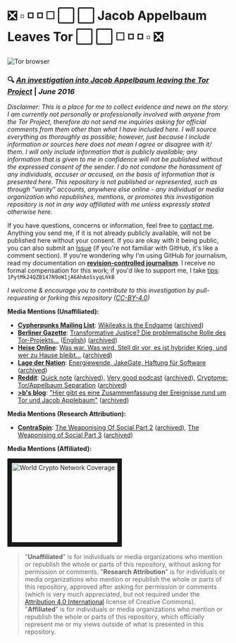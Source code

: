 # :negative_squared_cross_mark: :white_small_square: :white_medium_small_square: :white_medium_small_square: :white_medium_square: :white_large_square: :white_large_square: Jacob Appelbaum Leaves Tor :white_large_square: :white_large_square: :white_medium_square: :white_medium_small_square: :white_medium_small_square: :white_small_square: :negative_squared_cross_mark:

![Tor browser](https://images.duckduckgo.com/iu/?u=http%3A%2F%2Fcdn0.dailydot.com%2Fcache%2Fcd%2F24%2Fcd24f8a795450f4250dac78c0edd6f83.jpg&f=1)

### :mag: [*An investigation into Jacob Appelbaum leaving the Tor Project*](https://github.com/Enegnei/JacobAppelbaumLeavesTor/blob/master/JacobAppelbaumLeavesTor.md) | *June 2016*

*Disclaimer: This is a place for me to collect evidence and news on the story. I am currently not personally or professionally involved with anyone from the Tor Project, therefore do not send me inquiries asking for official comments from them other than what I have included here. I will source everything as thoroughly as possible; however, just because I include information or sources here does not mean I agree or disagree with it/ them. I will only include information that is publicly available; any information that is given to me in confidence will not be published without the expressed consent of the sender. I do not condone the harassment of any individuals, accuser or accused, on the basis of information that is presented here. This repository is not published or represented, such as through "vanity" accounts, anywhere else online - any individual or media organization who republishes, mentions, or promotes this investigation repository is not in any way affiliated with me unless expressly stated otherwise here.*

If you have questions, concerns or information, feel free to [contact me](https://keybase.io/j9roem). Anything you send me, if it is not already publicly available, will not be published here without your consent. If you are okay with it being public, you can also submit an [Issue](https://github.com/Enegnei/JacobAppelbaumLeavesTor/issues) (if you're not familiar with GitHub, it's like a comment section). If you're wondering why I'm using GitHub for journalism, read my documentation on [**revision-controlled journalism**](https://gist.github.com/Enegnei/b6f084af026c4303e0915db4c26393e4). I receive no formal compensation for this work; if you'd like to support me, I take [tips](http://protip.is/): `1PytMk24QZB147N9oW1jA6AhAoSsyqLhkB`

*I welcome & encourage you to contribute to this investigation by pull-requesting or forking this repository ([CC-BY-4.0](https://creativecommons.org/licenses/by/4.0/))*

**Media Mentions (Unaffiliated):**
+ [**Cypherpunks Mailing List**](https://cpunks.org/mailman/listinfo/cypherpunks): [Wikileaks is the Endgame](https://cpunks.org/pipermail/cypherpunks/2016-June/013672.html) ([archived](https://archive.is/s6rJr))
+ [**Berliner Gazette**](https://twitter.com/berlinergazette): [Transformative Justice? Die problematische Rolle des Tor-Projekts...](http://berlinergazette.de/appelbaum-transformative-justice-rolle-des-tor-projekts/) ([English](https://web.archive.org/web/20160823170131/http://pastebin.com/3VuHXcH2)) ([archived](https://archive.is/G7XZ7#selection-1083.0-1083.97))
+ [**Heise Online**](https://twitter.com/heiseonline): [Was war. Was wird. Stell dir vor, es ist hybrider Krieg, und wer zu Hause bleibt...](http://www.heise.de/newsticker/meldung/Was-war-Was-wird-Stell-dir-vor-es-ist-hybrider-Krieg-und-wer-zu-Hause-bleibt-3235755.html) ([archived](https://archive.is/u0AOM#selection-797.0-799.0))
+ [**Lage der Nation**](https://twitter.com/LageNation): [Energiewende, JakeGate, Haftung für Software](http://www.kuechenstud.io/lagedernation/2016/06/11/ldn014-energiewende-jakegate-haftung-fuer-software/) ([archived](https://archive.is/Ehycg#selection-357.0-359.25))
+ [**Reddit**](https://twitter.com/reddit): [Quick note](https://www.reddit.com/r/TOR/comments/4nov8u/quick_note_about_recent_events_and_how_they/) ([archived](https://archive.is/e1Py4#selection-3439.0-3439.58)), [Very good podcast](https://www.reddit.com/r/TOR/comments/4nmvzp/very_good_podcast_about_the_whole_appelbaum_thing/) ([archived](https://archive.is/1iY9k#selection-2447.0-2449.0)), [Cryptome: Tor/Appelbaum Separation](https://www.reddit.com/r/TOR/comments/4nk5i9/cryptome_torappelbaum_separation_agreement/) ([archived](https://archive.is/SVVAG#selection-2621.0-2621.89))
+ [**>b's blog**](https://blog.fdik.org): ["Hier gibt es eine Zusammenfassung der Ereignisse rund um Tor und Jacob Applebaum"](https://blog.fdik.org/2016-06/s1465715574) ([archived](https://archive.is/lef03#selection-2717.0-2717.80))

**Media Mentions (Research Attribution):**
+ [**ContraSpin**](https://twitter.com/contraspin): [The Weaponising Of Social Part 2](https://contraspin.co.nz/the-weaponising-of-social-pt-2-stomping-on-ioerrors-grave/) ([archived](https://archive.is/rVwWn#selection-919.0-921.40)), [The Weaponising of Social Part 3](https://contraspin.co.nz/the-weaponising-of-social-part-3-the-resurrection-of-ioerror/) ([archived](https://archive.is/CHXGn#selection-1451.0-1639.126))

**Media Mentions (Affiliated):**

<a href="http://www.youtube.com/watch?feature=player_embedded&v=9F7qKjkV07k
" target="_blank"><img src="http://img.youtube.com/vi/9F7qKjkV07k/0.jpg" 
alt="World Crypto Network Coverage" width="240" height="180" border="10" /></a>


> "**Unaffiliated**" is for individuals or media organizations who mention or republish the whole or parts of this repository, without asking for permission or comments. "**Research Attribution**" is for individuals or media organizations who mention or republish the whole or parts of this repository, approved after asking for permission or comments (which is very much appreciated, but not required under the [Attribution 4.0 International](https://creativecommons.org/licenses/by/4.0/) license of Creative Commons). "**Affiliated**" is for individuals or media organizations who mention or republish the whole or parts of this repository, which officially represent me or my views outside of what is presented in this repository.
